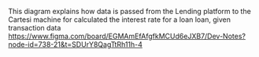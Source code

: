 
This diagram explains how data is passed from the Lending platform to the Cartesi machine for calculated the interest rate for a loan loan, given transaction data
https://www.figma.com/board/EGMAmEfAfgfkMCUd6eJXB7/Dev-Notes?node-id=738-21&t=SDUrY8QagTtRh11h-4